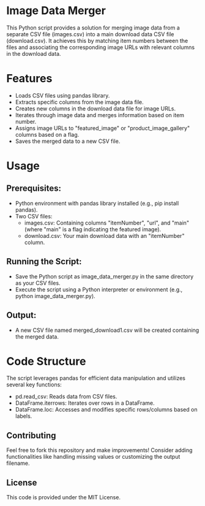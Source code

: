 # Image Data Merger
This Python script provides a solution for merging image data from a separate CSV file (images.csv) into a main download data CSV file (download.csv). It achieves this by matching item numbers between the files and associating the corresponding image URLs with relevant columns in the download data.

# Features
- Loads CSV files using pandas library.
- Extracts specific columns from the image data file.
- Creates new columns in the download data file for image URLs.
- Iterates through image data and merges information based on item number.
- Assigns image URLs to "featured_image" or "product_image_gallery" columns based on a flag.
- Saves the merged data to a new CSV file.
  
# Usage
## Prerequisites:
- Python environment with pandas library installed (e.g., pip install pandas).
- Two CSV files:
  - images.csv: Containing columns "itemNumber", "url", and "main" (where "main" is a flag indicating the featured image).
  - download.csv: Your main download data with an "itemNumber" column.
## Running the Script:
- Save the Python script as image_data_merger.py in the same directory as your CSV files.
- Execute the script using a Python interpreter or environment (e.g., python image_data_merger.py).
## Output:
- A new CSV file named merged_download1.csv will be created containing the merged data.
  
# Code Structure
The script leverages pandas for efficient data manipulation and utilizes several key functions:

- pd.read_csv: Reads data from CSV files.
- DataFrame.iterrows: Iterates over rows in a DataFrame.
- DataFrame.loc: Accesses and modifies specific rows/columns based on labels.
## Contributing
Feel free to fork this repository and make improvements! Consider adding functionalities like handling missing values or customizing the output filename.

## License
This code is provided under the MIT License.
